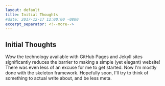 ```yaml
---
layout: default
title: Initial Thoughts
#date: 2017-12-17 12:00:00 -0800
excerpt_separator: <!--more-->
---
```


## Initial Thoughts

Wow the technology available with GitHub Pages and Jekyll sites significantly reduces the barrier to making a simple (yet elegant) website!
There was even less of an excuse for me to get started. Now I'm mostly done with the skeleton framework. Hopefully soon,
I'll try to think of something to actual write about, and be less meta.
<!--more-->
